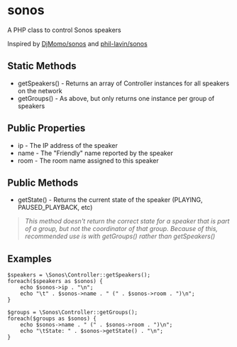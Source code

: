 sonos
=====

A PHP class to control Sonos speakers

Inspired by [DjMomo/sonos](https://github.com/DjMomo/sonos) and [phil-lavin/sonos](https://github.com/phil-lavin/sonos)


Static Methods
--------------
* getSpeakers() - Returns an array of Controller instances for all speakers on the network
* getGroups() - As above, but only returns one instance per group of speakers


Public Properties
-----------------
* ip - The IP address of the speaker
* name - The "Friendly" name reported by the speaker
* room - The room name assigned to this speaker


Public Methods
--------------
* getState() - Returns the current state of the speaker (PLAYING, PAUSED_PLAYBACK, etc)
> _This method doesn't return the correct state for a speaker that is part of a group, but not the coordinator of that group._
> _Because of this, recommended use is with getGroups() rather than getSpeakers()_


Examples
--------

```
$speakers = \Sonos\Controller::getSpeakers();
foreach($speakers as $sonos) {
	echo $sonos->ip . "\n";
	echo "\t" . $sonos->name . " (" . $sonos->room . ")\n";
}
```

```
$groups = \Sonos\Controller::getGroups();
foreach($groups as $sonos) {
	echo $sonos->name . " (" . $sonos->room . ")\n";
	echo "\tState: " . $sonos->getState() . "\n";
}
```

